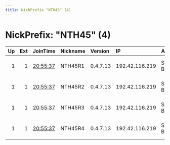 ```yaml
---
title: NickPrefix "NTH45" (4)
---
```


# NickPrefix: "NTH45" (4)

|   Up |   Ext | JoinTime                                                                                              | Nickname   | Version   | IP             | AS        | CC   |   ORp |   Dirp | OS   | Contact                            |   eFamMembers |
|-----:|------:|:------------------------------------------------------------------------------------------------------|:-----------|:----------|:---------------|:----------|:-----|------:|-------:|:-----|:-----------------------------------|--------------:|
|    1 |     1 | [20:55:37](https://nusenu.github.io/OrNetStats/w/relay/61E6E149E92F0E349B2FD58FF32CA45E98CAE161.html) | NTH45R1    | 0.4.7.13  | 192.42.116.219 | SURF B.V. | nl   |  9000 |      0 | BSD  | email:mail nothingtohide.nl url:no |           173 |
|    1 |     1 | [20:55:37](https://nusenu.github.io/OrNetStats/w/relay/2B01430798B2F1F068D4A0DF16819AD164DAE55E.html) | NTH45R2    | 0.4.7.13  | 192.42.116.219 | SURF B.V. | nl   |  9001 |      0 | BSD  | email:mail nothingtohide.nl url:no |           173 |
|    1 |     1 | [20:55:37](https://nusenu.github.io/OrNetStats/w/relay/FC326586B78C91CE7199528B82163FD4FB189D57.html) | NTH45R3    | 0.4.7.13  | 192.42.116.219 | SURF B.V. | nl   |  9002 |      0 | BSD  | email:mail nothingtohide.nl url:no |           173 |
|    1 |     1 | [20:55:37](https://nusenu.github.io/OrNetStats/w/relay/AF38237720510666872E15F743F0CD8A84F307CC.html) | NTH45R4    | 0.4.7.13  | 192.42.116.219 | SURF B.V. | nl   |  9003 |      0 | BSD  | email:mail nothingtohide.nl url:no |           173 |
